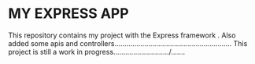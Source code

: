 MY EXPRESS APP
====
This repository contains my project with the Express framework .
Also  added some apis and controllers...........................................................
This project is still a work in progress............................/.......

